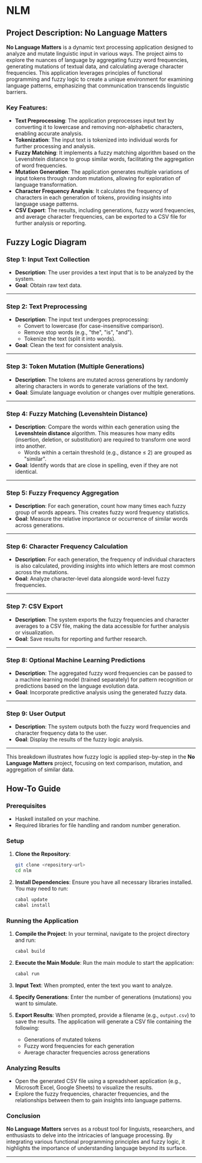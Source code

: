 # NLM
## Project Description: No Language Matters

**No Language Matters** is a dynamic text processing application designed to analyze and mutate linguistic input in various ways. The project aims to explore the nuances of language by aggregating fuzzy word frequencies, generating mutations of textual data, and calculating average character frequencies. This application leverages principles of functional programming and fuzzy logic to create a unique environment for examining language patterns, emphasizing that communication transcends linguistic barriers.

### Key Features:

- **Text Preprocessing**: The application preprocesses input text by converting it to lowercase and removing non-alphabetic characters, enabling accurate analysis.
- **Tokenization**: The input text is tokenized into individual words for further processing and analysis.
- **Fuzzy Matching**: It implements a fuzzy matching algorithm based on the Levenshtein distance to group similar words, facilitating the aggregation of word frequencies.
- **Mutation Generation**: The application generates multiple variations of input tokens through random mutations, allowing for exploration of language transformation.
- **Character Frequency Analysis**: It calculates the frequency of characters in each generation of tokens, providing insights into language usage patterns.
- **CSV Export**: The results, including generations, fuzzy word frequencies, and average character frequencies, can be exported to a CSV file for further analysis or reporting.

## Fuzzy Logic Diagram

### Step 1: **Input Text Collection**
- **Description**: The user provides a text input that is to be analyzed by the system.
- **Goal**: Obtain raw text data.

---

### Step 2: **Text Preprocessing**
- **Description**: The input text undergoes preprocessing:
  - Convert to lowercase (for case-insensitive comparison).
  - Remove stop words (e.g., "the", "is", "and").
  - Tokenize the text (split it into words).
- **Goal**: Clean the text for consistent analysis.

---

### Step 3: **Token Mutation (Multiple Generations)**
- **Description**: The tokens are mutated across generations by randomly altering characters in words to generate variations of the text.
- **Goal**: Simulate language evolution or changes over multiple generations.

---

### Step 4: **Fuzzy Matching (Levenshtein Distance)**
- **Description**: Compare the words within each generation using the **Levenshtein distance** algorithm. This measures how many edits (insertion, deletion, or substitution) are required to transform one word into another.
  - Words within a certain threshold (e.g., distance ≤ 2) are grouped as "similar".
- **Goal**: Identify words that are close in spelling, even if they are not identical.

---

### Step 5: **Fuzzy Frequency Aggregation**
- **Description**: For each generation, count how many times each fuzzy group of words appears. This creates fuzzy word frequency statistics.
- **Goal**: Measure the relative importance or occurrence of similar words across generations.

---

### Step 6: **Character Frequency Calculation**
- **Description**: For each generation, the frequency of individual characters is also calculated, providing insights into which letters are most common across the mutations.
- **Goal**: Analyze character-level data alongside word-level fuzzy frequencies.

---

### Step 7: **CSV Export**
- **Description**: The system exports the fuzzy frequencies and character averages to a CSV file, making the data accessible for further analysis or visualization.
- **Goal**: Save results for reporting and further research.

---

### Step 8: **Optional Machine Learning Predictions**
- **Description**: The aggregated fuzzy word frequencies can be passed to a machine learning model (trained separately) for pattern recognition or predictions based on the language evolution data.
- **Goal**: Incorporate predictive analysis using the generated fuzzy data.

---

### Step 9: **User Output**
- **Description**: The system outputs both the fuzzy word frequencies and character frequency data to the user.
- **Goal**: Display the results of the fuzzy logic analysis.

---

This breakdown illustrates how fuzzy logic is applied step-by-step in the **No Language Matters** project, focusing on text comparison, mutation, and aggregation of similar data.

## How-To Guide

### Prerequisites

- Haskell installed on your machine.
- Required libraries for file handling and random number generation.

### Setup

1. **Clone the Repository**:
   ```bash
   git clone <repository-url>
   cd nlm
   ```

2. **Install Dependencies**:
   Ensure you have all necessary libraries installed. You may need to run:
   ```bash
   cabal update
   cabal install
   ```

### Running the Application

1. **Compile the Project**:
   In your terminal, navigate to the project directory and run:
   ```bash
   cabal build
   ```

2. **Execute the Main Module**:
   Run the main module to start the application:
   ```bash
   cabal run
   ```

3. **Input Text**:
   When prompted, enter the text you want to analyze.

4. **Specify Generations**:
   Enter the number of generations (mutations) you want to simulate.

5. **Export Results**:
   When prompted, provide a filename (e.g., `output.csv`) to save the results. The application will generate a CSV file containing the following:
   - Generations of mutated tokens
   - Fuzzy word frequencies for each generation
   - Average character frequencies across generations

### Analyzing Results

- Open the generated CSV file using a spreadsheet application (e.g., Microsoft Excel, Google Sheets) to visualize the results.
- Explore the fuzzy frequencies, character frequencies, and the relationships between them to gain insights into language patterns.

### Conclusion

**No Language Matters** serves as a robust tool for linguists, researchers, and enthusiasts to delve into the intricacies of language processing. By integrating various functional programming principles and fuzzy logic, it highlights the importance of understanding language beyond its surface.

--- 

